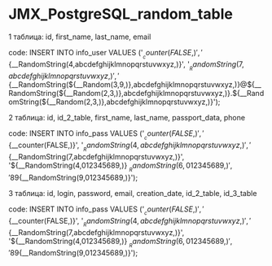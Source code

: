 # JMX_PostgreSQL_random_table

1 таблица:
id, first_name, last_name, email

code:
INSERT INTO info_user VALUES ('${__counter(FALSE,)}', 
'${__RandomString(4,abcdefghijklmnopqrstuvwxyz,)}', 
'${__RandomString(7,abcdefghijklmnopqrstuvwxyz,)}', 
'${__RandomString(${__Random(3,9,)},abcdefghijklmnopqrstuvwxyz,)}@${__RandomString(${__Random(2,3,)},abcdefghijklmnopqrstuvwxyz,)}.${__RandomString(${__Random(2,3,)},abcdefghijklmnopqrstuvwxyz,)}');




2 таблица:
id, id_2_table, first_name, last_name, passport_data, phone


code:
INSERT INTO info_pass VALUES ('${__counter(FALSE,)}', 
'${__counter(FALSE,)}', 
'${__RandomString(4,abcdefghijklmnopqrstuvwxyz,)}', 
'${__RandomString(7,abcdefghijklmnopqrstuvwxyz,)}', 
'${__RandomString(4,012345689,)} ${__RandomString(6,012345689,)}', 
'89${__RandomString(9,012345689,)}');




3 таблица:
id,  login, password, email, creation_date, id_2_table, id_3_table

code:
INSERT INTO info_pass VALUES ('${__counter(FALSE,)}', 
'${__counter(FALSE,)}', 
'${__RandomString(4,abcdefghijklmnopqrstuvwxyz,)}', 
'${__RandomString(7,abcdefghijklmnopqrstuvwxyz,)}', 
'${__RandomString(4,012345689,)} ${__RandomString(6,012345689,)}', 
'89${__RandomString(9,012345689,)}');

